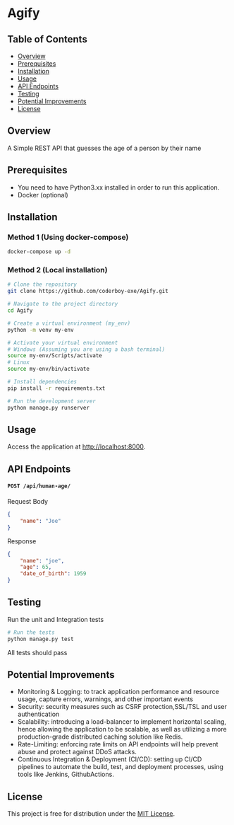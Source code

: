 # Agify

## Table of Contents
- [Overview](#overview)
- [Prerequisites](#prerequisites)
- [Installation](#installation)
- [Usage](#usage)
- [API Endpoints](#api-endpoints)
- [Testing](#testing)
- [Potential Improvements](#potential-improvements)
- [License](#license)

## Overview

A Simple REST API that guesses the age of a person by their name

## Prerequisites

- You need to have Python3.xx installed in order to run this application.
- Docker (optional)

## Installation

### Method 1 (Using docker-compose)
```bash
docker-compose up -d
```

### Method 2 (Local installation)
```bash
# Clone the repository
git clone https://github.com/coderboy-exe/Agify.git

# Navigate to the project directory
cd Agify

# Create a virtual environment (my_env)
python -m venv my-env

# Activate your virtual environment
# Windows (Assuming you are using a bash terminal)
source my-env/Scripts/activate
# Linux
source my-env/bin/activate 

# Install dependencies
pip install -r requirements.txt

# Run the development server
python manage.py runserver

```

## Usage

Access the application at [http://localhost:8000](http://localhost:8000).


## API Endpoints

#### `POST /api/human-age/`
Request Body
```json
{
    "name": "Joe"
}
```
Response
```json
{
    "name": "joe",
    "age": 65,
    "date_of_birth": 1959
}
```

## Testing

Run the unit and Integration tests

```bash
# Run the tests
python manage.py test
```

All tests should pass


## Potential Improvements
- Monitoring & Logging: to track application performance and resource usage, capture errors, warnings, and other important events
- Security: security measures such as CSRF protection,SSL/TSL and user authentication
- Scalability: introducing a load-balancer to implement horizontal scaling, hence allowing the application to be scalable, as well as utilizing a more production-grade distributed caching solution like Redis.
- Rate-Limiting: enforcing rate limits on API endpoints will help prevent abuse and protect against DDoS attacks.
- Continuous Integration & Deployment (CI/CD): setting up CI/CD pipelines to automate the build, test, and deployment processes, using tools like Jenkins, GithubActions.


## License

This project is free for distribution under the [MIT License](#license).
